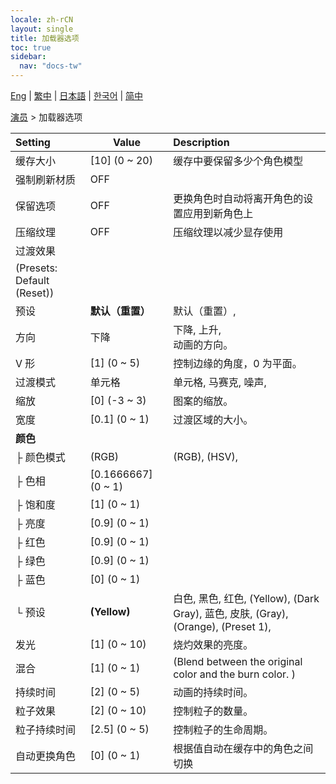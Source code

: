 ```yaml
---
locale: zh-rCN
layout: single
title: 加载器选项
toc: true
sidebar:
  nav: "docs-tw"
---
```

[Eng](/dancexr/menu/2025.4/actors/loader_options) | [繁中](/tw/dancexr/menu/2025.4/actors/loader_options) | [日本語](/jp/dancexr/menu/2025.4/actors/loader_options) | [한국어](/kr/dancexr/menu/2025.4/actors/loader_options) | [简中](/zh/dancexr/menu/2025.4/actors/loader_options)

[演员](../menu#演员) > 加载器选项



| Setting | Value | Description |
| :--- | --- | :--- |
| 缓存大小 | [10] (0 ~ 20) | 缓存中要保留多少个角色模型
| 强制刷新材质 | OFF | 
| 保留选项 | OFF | 更换角色时自动将离开角色的设置应用到新角色上
| 压缩纹理 | OFF | 压缩纹理以减少显存使用
| 过渡效果 || 
| (Presets: Default (Reset)) || 
| 预设 | **默认（重置）** | 默认（重置）,  |
| 方向 | 下降 | 下降, 上升, <br/>动画的方向。
| V 形 | [1] (0 ~ 5) | 控制边缘的角度，0 为平面。
| 过渡模式 | 单元格 | 单元格, 马赛克, 噪声, 
| 缩放 | [0] (-3 ~ 3) | 图案的缩放。
| 宽度 | [0.1] (0 ~ 1) | 过渡区域的大小。
| **颜色** | | 
| ├ 颜色模式 | (RGB) | (RGB), (HSV), 
| ├ 色相 | [0.1666667] (0 ~ 1) | 
| ├ 饱和度 | [1] (0 ~ 1) | 
| ├ 亮度 | [0.9] (0 ~ 1) | 
| ├ 红色 | [0.9] (0 ~ 1) | 
| ├ 绿色 | [0.9] (0 ~ 1) | 
| ├ 蓝色 | [0] (0 ~ 1) | 
| └ 预设 | **(Yellow)** | 白色, 黑色, 红色, (Yellow), (Dark Gray), 蓝色, 皮肤, (Gray), (Orange), (Preset 1),  |
| 发光 | [1] (0 ~ 10) | 烧灼效果的亮度。
| 混合 | [1] (0 ~ 1) | (Blend between the original color and the burn color. )
| 持续时间 | [2] (0 ~ 5) | 动画的持续时间。
| 粒子效果 | [2] (0 ~ 10) | 控制粒子的数量。
| 粒子持续时间 | [2.5] (0 ~ 5) | 控制粒子的生命周期。
| 自动更换角色 | [0] (0 ~ 1) | 根据值自动在缓存中的角色之间切换
